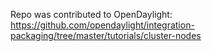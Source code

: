 Repo was contributed to OpenDaylight: https://github.com/opendaylight/integration-packaging/tree/master/tutorials/cluster-nodes
